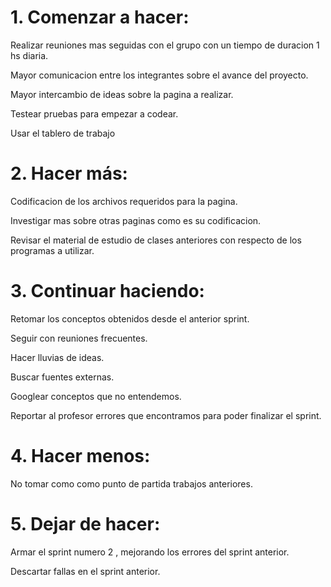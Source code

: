 # 1. Comenzar a hacer:

 Realizar reuniones mas seguidas con el grupo con un tiempo de duracion 1 hs diaria.

 Mayor comunicacion entre los integrantes sobre el avance del proyecto.

 Mayor intercambio de ideas sobre la pagina a realizar.

 Testear pruebas para empezar a codear.

 Usar el tablero de trabajo

# 2. Hacer más:

Codificacion de los archivos requeridos para la pagina.

Investigar mas sobre otras paginas como es su codificacion.

Revisar el material de estudio de clases anteriores con respecto de los programas a utilizar.

# 3. Continuar haciendo:

Retomar los conceptos obtenidos desde el anterior sprint.

Seguir con reuniones frecuentes.

Hacer lluvias de ideas.

Buscar fuentes externas.

Googlear conceptos que no entendemos.

Reportar al profesor errores que encontramos para poder finalizar el sprint.

# 4. Hacer menos:

No tomar como como punto de partida trabajos anteriores.

# 5. Dejar de hacer:

Armar el sprint numero 2 , mejorando los errores del sprint anterior.

Descartar fallas en el sprint anterior. 
